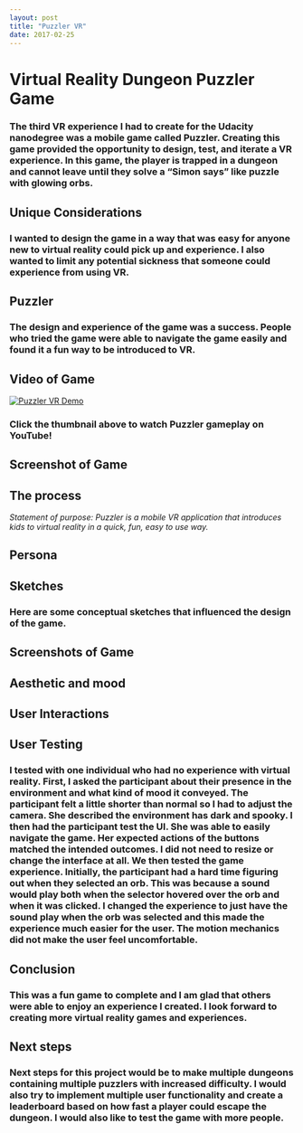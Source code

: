 ```yaml
---
layout: post
title: "Puzzler VR"
date: 2017-02-25
---
```


# Virtual Reality Dungeon Puzzler Game

### The third VR experience I had to create for the Udacity nanodegree was a mobile game called Puzzler. Creating this game provided the opportunity to design, test, and iterate a VR experience. In this game, the player is trapped in a dungeon and cannot leave until they solve a “Simon says” like puzzle with glowing orbs.

## Unique Considerations
### I wanted to design the game in a way that was easy for anyone new to virtual reality could pick up and experience. I also wanted to limit any potential sickness that someone could experience from using VR. 

## Puzzler
### The design and experience of the game was a success. People who tried the game were able to navigate the game easily and found it a fun way to be introduced to VR.


## Video of Game
[![Puzzler VR Demo](https://img.youtube.com/vi/I3_zIaBfEe4/0.jpg)](https://www.youtube.com/watch?v=I3_zIaBfEe4-Y "Puzzler VR Demo")
### Click the thumbnail above to watch Puzzler gameplay on YouTube!


## Screenshot of Game



## The process

*Statement of purpose: Puzzler is a mobile VR application that introduces kids to virtual reality in a quick, fun, easy to use way.*

## Persona

 

## Sketches

### Here are some conceptual sketches that influenced the design of the game.




## Screenshots of Game

## Aesthetic and mood


## User Interactions



## User Testing

### I tested with one individual who had no experience with virtual reality. First, I asked the participant about their presence in the environment and what kind of mood it conveyed. The participant felt a little shorter than normal so I had to adjust the camera. She described the environment has dark and spooky. I then had the participant test the UI. She was able to easily navigate the game. Her expected actions of the buttons matched the intended outcomes. I did not need to resize or change the interface at all. We then tested the game experience. Initially, the participant had a hard time figuring out when they selected an orb. This was because a sound would play both when the selector hovered over the orb and when it was clicked. I changed the experience to just have the sound play when the orb was selected and this made the experience much easier for the user. The motion mechanics did not make the user feel uncomfortable.


## Conclusion

### This was a fun game to complete and I am glad that others were able to enjoy an experience I created. I look forward to creating more virtual reality games and experiences.


## Next steps

### Next steps for this project would be to make multiple dungeons containing multiple puzzlers with increased difficulty. I would also try to implement multiple user functionality and create a leaderboard based on how fast a player could escape the dungeon. I would also like to test the game with more people.
